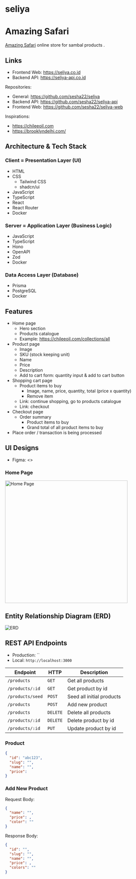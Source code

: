 # seliya

# Amazing Safari

[Amazing Safari](http://seliya.co.id) online store for sambal products .

## Links

- Frontend Web: <https://seliya.co.id>
- Backend API: <https://seliya-api.co.id>

Repositories:

- General: <https://github.com/sesha22/seliya>
- Backend API: <https://github.com/sesha22/seliya-api>
- Frontend Web: <https://github.com/sesha22/seliya-web>

Inspirations:

- <https://chileeoil.com>
- <https://brooklyndelhi.com/>

## Architecture & Tech Stack

### Client = Presentation Layer (UI)

- HTML
- CSS
  - Tailwind CSS
  - shadcn/ui
- JavaScript
- TypeScript
- React
- React Router
- Docker

### Server = Application Layer (Business Logic)

- JavaScript
- TypeScript
- Hono
- OpenAPI
- Zod
- Docker

### Data Access Layer (Database)

- Prisma
- PostgreSQL
- Docker

## Features

- Home page
  - Hero section
  - Products catalogue
  - Example: <https://chileeoil.com/collections/all>
- Product page
  - Image
  - SKU (stock keeping unit)
  - Name
  - Price
  - Description
  - Add to cart form: quantity input & add to cart button
- Shopping cart page
  - Product items to buy
    - Image, name, price, quantity, total (price x quantity)
    - Remove item
  - Link: continue shopping, go to products catalogue
  - Link: checkout
- Checkout page
  - Order summary
    - Product items to buy
    - Grand total of all product items to buy
- Place order / transaction is being processed

## UI Designs

- Figma: <>

### Home Page

<img alt="Home Page" src="./designs/home.jpg" width="400" />

## Entity Relationship Diagram (ERD)

![ERD](./diagrams/erd.svg)

## REST API Endpoints

- Production: ``
- Local: `http://localhost:3000`

| Endpoint         | HTTP     | Description               |
| ---------------- | -------- | ------------------------- |
| `/products`      | `GET`    | Get all products          |
| `/products/:id`  | `GET`    | Get product by id         |
| `/products/seed` | `POST`   | Seed all initial products |
| `/products`      | `POST`   | Add new product           |
| `/products`      | `DELETE` | Delete all products       |
| `/products/:id`  | `DELETE` | Delete product by id      |
| `/products/:id`  | `PUT`    | Update product by id      |

### Product

```json
{
  "id": "abc123",
  "slug": "",
  "name": "",
  "price":
}
```

### Add New Product

Request Body:

```json
{
  "name": "",
  "price": ,
  "color": ""
}
```

Response Body:

```json
{
  "id": "",
  "slug": "",
  "name": "",
  "price": ,
  "colors": ""
}
```
